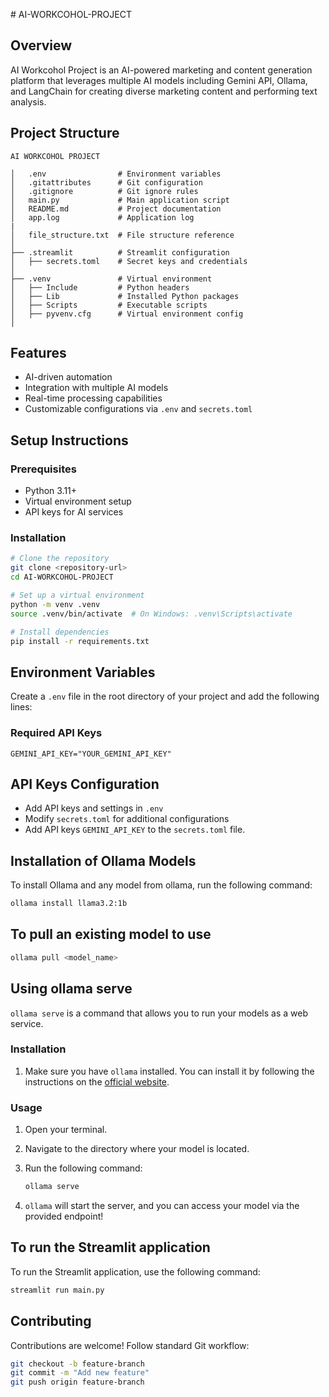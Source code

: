 ﻿﻿# AI-WORKCOHOL-PROJECT


## Overview
AI Workcohol Project is an AI-powered marketing and content generation platform that leverages multiple AI models including Gemini API, Ollama, and LangChain for creating diverse marketing content and performing text analysis.


## Project Structure
```
AI WORKCOHOL PROJECT

│   .env                # Environment variables
│   .gitattributes      # Git configuration
│   .gitignore          # Git ignore rules
│   main.py             # Main application script
│   README.md           # Project documentation
│   app.log             # Application log
|
│   file_structure.txt  # File structure reference
│
├── .streamlit          # Streamlit configuration
│   ├── secrets.toml    # Secret keys and credentials
│
├── .venv               # Virtual environment
│   ├── Include         # Python headers
│   ├── Lib             # Installed Python packages
│   ├── Scripts         # Executable scripts
│   ├── pyvenv.cfg      # Virtual environment config
│

```


## Features
- AI-driven automation
- Integration with multiple AI models
- Real-time processing capabilities
- Customizable configurations via `.env` and `secrets.toml`


## Setup Instructions
### Prerequisites
- Python 3.11+
- Virtual environment setup
- API keys for AI services


### Installation
```sh
# Clone the repository
git clone <repository-url>
cd AI-WORKCOHOL-PROJECT

# Set up a virtual environment
python -m venv .venv
source .venv/bin/activate  # On Windows: .venv\Scripts\activate

# Install dependencies
pip install -r requirements.txt
```


## Environment Variables

Create a `.env` file in the root directory of your project and add the following lines:


### Required API Keys
```plaintext
GEMINI_API_KEY="YOUR_GEMINI_API_KEY"
```


## API Keys Configuration
- Add API keys and settings in `.env`
- Modify `secrets.toml` for additional configurations
- Add API keys `GEMINI_API_KEY` to the `secrets.toml` file.



## Installation of Ollama Models
To install Ollama and any model from ollama, run the following command:

```bash
ollama install llama3.2:1b

```


## To pull an existing model to use
```bash
ollama pull <model_name>
```


## Using ollama serve

`ollama serve` is a command that allows you to run your models as a web service.



### Installation

1. Make sure you have `ollama` installed. You can install it by following the instructions on the [official website](https://ollama.com/docs/install).



### Usage

1. Open your terminal.
2. Navigate to the directory where your model is located.
3. Run the following command:
   
   ```bash
   ollama serve 
   ```

4. `ollama` will start the server, and you can access your model via the provided endpoint!



## To run the Streamlit application

To run the Streamlit application, use the following command:

```bash
streamlit run main.py
```



## Contributing
Contributions are welcome! Follow standard Git workflow:
```sh
git checkout -b feature-branch
git commit -m "Add new feature"
git push origin feature-branch
```
